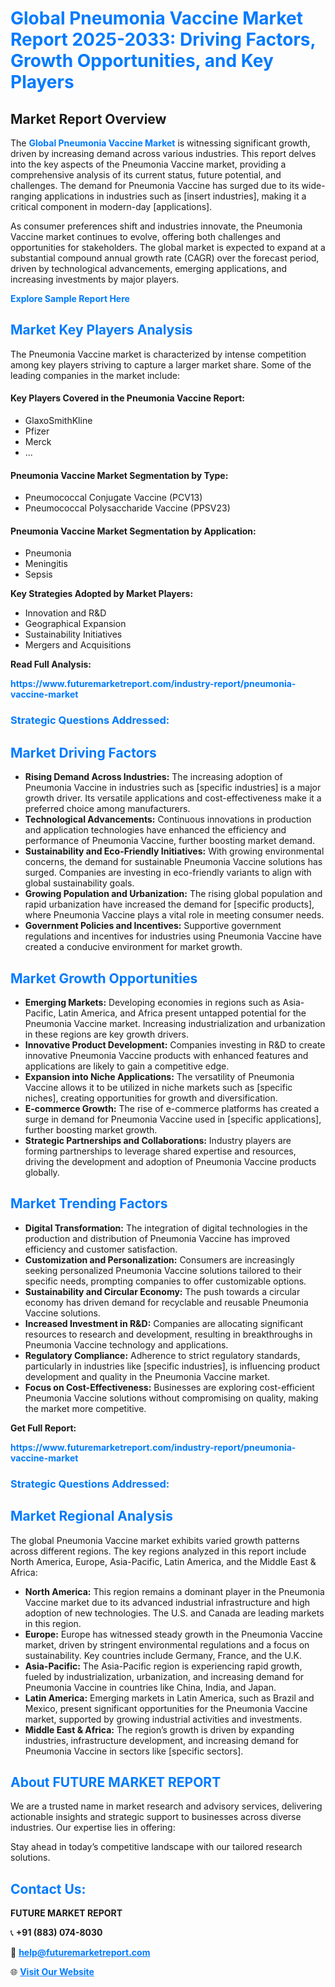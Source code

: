 <h1 style="color: #007BFF;">Global Pneumonia Vaccine Market Report 2025-2033: Driving Factors, Growth Opportunities, and Key Players</h1>

<section id="overview">
<h2>Market Report Overview</h2>
<p>The <a href="https://www.futuremarketreport.com/industry-report/pneumonia-vaccine-market" style="color: #007BFF; text-decoration: none;"><strong>Global Pneumonia Vaccine Market</strong></a> is witnessing significant growth, driven by increasing demand across various industries. This report delves into the key aspects of the Pneumonia Vaccine market, providing a comprehensive analysis of its current status, future potential, and challenges. The demand for Pneumonia Vaccine has surged due to its wide-ranging applications in industries such as [insert industries], making it a critical component in modern-day [applications].</p>
<p>As consumer preferences shift and industries innovate, the Pneumonia Vaccine market continues to evolve, offering both challenges and opportunities for stakeholders. The global market is expected to expand at a substantial compound annual growth rate (CAGR) over the forecast period, driven by technological advancements, emerging applications, and increasing investments by major players.</p>
</section>

<section id="overview">
<p><a href="https://www.futuremarketreport.com/request-sample/reportId=35418" style="color: #007BFF; text-decoration: none;"><strong>Explore Sample Report Here</strong></a></p>
</section>

<section id="key-players">
<h2 style="color: #007BFF;">Market Key Players Analysis</h2>
<p>The Pneumonia Vaccine market is characterized by intense competition among key players striving to capture a larger market share. Some of the leading companies in the market include:</p>
<h4>Key Players Covered in the Pneumonia Vaccine Report:</h4>
<ul><li>GlaxoSmithKline</li><li>Pfizer</li><li>Merck</li><li>...</li></ul>
<h4>Pneumonia Vaccine Market Segmentation by Type:</h4>
<ul><li>Pneumococcal Conjugate Vaccine (PCV13)</li><li>Pneumococcal Polysaccharide Vaccine (PPSV23)</li></ul>

<h4>Pneumonia Vaccine Market Segmentation by Application:</h4>
<ul><li>Pneumonia</li><li>Meningitis</li><li>Sepsis</li></ul>
<p><strong>Key Strategies Adopted by Market Players:</strong></p>
<ul>
<li>Innovation and R&D</li>
<li>Geographical Expansion</li>
<li>Sustainability Initiatives</li>
<li>Mergers and Acquisitions</li>
</ul>
</section>

<section>
<p><strong>Read Full Analysis: </strong></p><a href="https://www.futuremarketreport.com/industry-report/pneumonia-vaccine-market" style="color: #007BFF; text-decoration: none;"><strong>https://www.futuremarketreport.com/industry-report/pneumonia-vaccine-market</strong></a>
<h3 style="color: #007BFF;">Strategic Questions Addressed:</h3>
</section>

<section id="driving-factors">
<h2 style="color: #007BFF;">Market Driving Factors</h2>
<ul>
<li><strong>Rising Demand Across Industries:</strong> The increasing adoption of Pneumonia Vaccine in industries such as [specific industries] is a major growth driver. Its versatile applications and cost-effectiveness make it a preferred choice among manufacturers.</li>
<li><strong>Technological Advancements:</strong> Continuous innovations in production and application technologies have enhanced the efficiency and performance of Pneumonia Vaccine, further boosting market demand.</li>
<li><strong>Sustainability and Eco-Friendly Initiatives:</strong> With growing environmental concerns, the demand for sustainable Pneumonia Vaccine solutions has surged. Companies are investing in eco-friendly variants to align with global sustainability goals.</li>
<li><strong>Growing Population and Urbanization:</strong> The rising global population and rapid urbanization have increased the demand for [specific products], where Pneumonia Vaccine plays a vital role in meeting consumer needs.</li>
<li><strong>Government Policies and Incentives:</strong> Supportive government regulations and incentives for industries using Pneumonia Vaccine have created a conducive environment for market growth.</li>
</ul>
</section>

<section id="growth-opportunities">
<h2 style="color: #007BFF;">Market Growth Opportunities</h2>
<ul>
<li><strong>Emerging Markets:</strong> Developing economies in regions such as Asia-Pacific, Latin America, and Africa present untapped potential for the Pneumonia Vaccine market. Increasing industrialization and urbanization in these regions are key growth drivers.</li>
<li><strong>Innovative Product Development:</strong> Companies investing in R&D to create innovative Pneumonia Vaccine products with enhanced features and applications are likely to gain a competitive edge.</li>
<li><strong>Expansion into Niche Applications:</strong> The versatility of Pneumonia Vaccine allows it to be utilized in niche markets such as [specific niches], creating opportunities for growth and diversification.</li>
<li><strong>E-commerce Growth:</strong> The rise of e-commerce platforms has created a surge in demand for Pneumonia Vaccine used in [specific applications], further boosting market growth.</li>
<li><strong>Strategic Partnerships and Collaborations:</strong> Industry players are forming partnerships to leverage shared expertise and resources, driving the development and adoption of Pneumonia Vaccine products globally.</li>
</ul>
</section>

<section id="trending-factors">
<h2 style="color: #007BFF;">Market Trending Factors</h2>
<ul>
<li><strong>Digital Transformation:</strong> The integration of digital technologies in the production and distribution of Pneumonia Vaccine has improved efficiency and customer satisfaction.</li>
<li><strong>Customization and Personalization:</strong> Consumers are increasingly seeking personalized Pneumonia Vaccine solutions tailored to their specific needs, prompting companies to offer customizable options.</li>
<li><strong>Sustainability and Circular Economy:</strong> The push towards a circular economy has driven demand for recyclable and reusable Pneumonia Vaccine solutions.</li>
<li><strong>Increased Investment in R&D:</strong> Companies are allocating significant resources to research and development, resulting in breakthroughs in Pneumonia Vaccine technology and applications.</li>
<li><strong>Regulatory Compliance:</strong> Adherence to strict regulatory standards, particularly in industries like [specific industries], is influencing product development and quality in the Pneumonia Vaccine market.</li>
<li><strong>Focus on Cost-Effectiveness:</strong> Businesses are exploring cost-efficient Pneumonia Vaccine solutions without compromising on quality, making the market more competitive.</li>
</ul>
</section>

<section>
<p><strong>Get Full Report: </strong></p><a href="https://www.futuremarketreport.com/industry-report/pneumonia-vaccine-market" style="color: #007BFF; text-decoration: none;"><strong>https://www.futuremarketreport.com/industry-report/pneumonia-vaccine-market</strong></a>
<h3 style="color: #007BFF;">Strategic Questions Addressed:</h3>
</section>


<section id="regional-analysis">
<h2 style="color: #007BFF;">Market Regional Analysis</h2>
<p>The global Pneumonia Vaccine market exhibits varied growth patterns across different regions. The key regions analyzed in this report include North America, Europe, Asia-Pacific, Latin America, and the Middle East & Africa:</p>
<ul>
<li><strong>North America:</strong> This region remains a dominant player in the Pneumonia Vaccine market due to its advanced industrial infrastructure and high adoption of new technologies. The U.S. and Canada are leading markets in this region.</li>
<li><strong>Europe:</strong> Europe has witnessed steady growth in the Pneumonia Vaccine market, driven by stringent environmental regulations and a focus on sustainability. Key countries include Germany, France, and the U.K.</li>
<li><strong>Asia-Pacific:</strong> The Asia-Pacific region is experiencing rapid growth, fueled by industrialization, urbanization, and increasing demand for Pneumonia Vaccine in countries like China, India, and Japan.</li>
<li><strong>Latin America:</strong> Emerging markets in Latin America, such as Brazil and Mexico, present significant opportunities for the Pneumonia Vaccine market, supported by growing industrial activities and investments.</li>
<li><strong>Middle East & Africa:</strong> The region’s growth is driven by expanding industries, infrastructure development, and increasing demand for Pneumonia Vaccine in sectors like [specific sectors].</li>
</ul>
</section>

<footer>
<h2 style="color: #007BFF;">About FUTURE MARKET REPORT</h2>
<p>We are a trusted name in market research and advisory services, delivering actionable insights and strategic support to businesses across diverse industries. Our expertise lies in offering:</p>

<p>Stay ahead in today’s competitive landscape with our tailored research solutions.</p>

<h2 style="color: #007BFF;">Contact Us:</h2>
<p><strong>FUTURE MARKET REPORT</strong></p>
<p>📞 <strong>+91 (883) 074-8030</strong></p>
<p>📧 <strong><a href="mailto:help@futuremarketreport.com" style="color: #007BFF;">help@futuremarketreport.com</a></strong></p>
<p>🌐 <strong><a href="https://www.futuremarketreport.com/" style="color: #007BFF;">Visit Our Website</a></strong></p>
</footer>